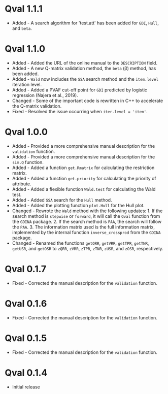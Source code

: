 # Qval 1.1.1

-   Added   - A search algorithm for 'test.att' has been added for `GDI`, `Hull`, and `beta`.


# Qval 1.1.0

-   Added   - Added the URL of the online manual to the `DESCRIPTION` field.
-   Added   - A new Q-matrix validation method, the `beta` (β) method, has been added.
-   Added   - `Wald` now includes the `SSA` search method and the `item.level` iteration level.
-   Added   - Added a PVAF cut-off point for `GDI` predicted by logistic regression (Najera et al., 2019).
-   Changed - Some of the important code is rewritten in C++ to accelerate the Q-matrix validation.
-   Fixed   - Resolved the issue occurring when `iter.level = 'item'`.

# Qval 1.0.0

-   Added   - Provided a more comprehensive manual description for the `validation` function.
-   Added   - Provided a more comprehensive manual description for the `sim.Q` function.
-   Added   - Added a function `get.Rmatrix` for calculating the restriction matrix.
-   Added   - Added a function `get.priority` for calculating the priority of attribute.
-   Added   - Added a flexible function `Wald.test` for calculating the Wald test.
-   Added   - Added `SSA` search for the `Hull` method.
-   Added   - Added the plotting function `plot.Hull` for the Hull plot.
-   Changed - Rewrote the `Wald` method with the following updates: 1. If the search method is `stepwise` or `forward`, it will call the `Qval` function from the `GDINA` package. 2. If the search method is `PAA`, the search will follow the `PAA`. 3. The information matrix used is the full information matrix, implemented by the internal function `inverse_crossprod` from the `GDINA` package.
-   Changed - Renamed the functions `getQRR`, `getVRR`, `getTPR`, `getTNR`, `getUSR`, and `getOSR` to `zQRR`, `zVRR`, `zTPR`, `zTNR`, `zUSR`, and `zOSR`, respectively.

# Qval 0.1.7

-   Fixed   - Corrected the manual description for the `validation` function.

# Qval 0.1.6

-   Fixed   - Corrected the manual description for the `validation` function.

# Qval 0.1.5

-   Fixed   - Corrected the manual description for the `validation` function.

# Qval 0.1.4

-   Initial release
